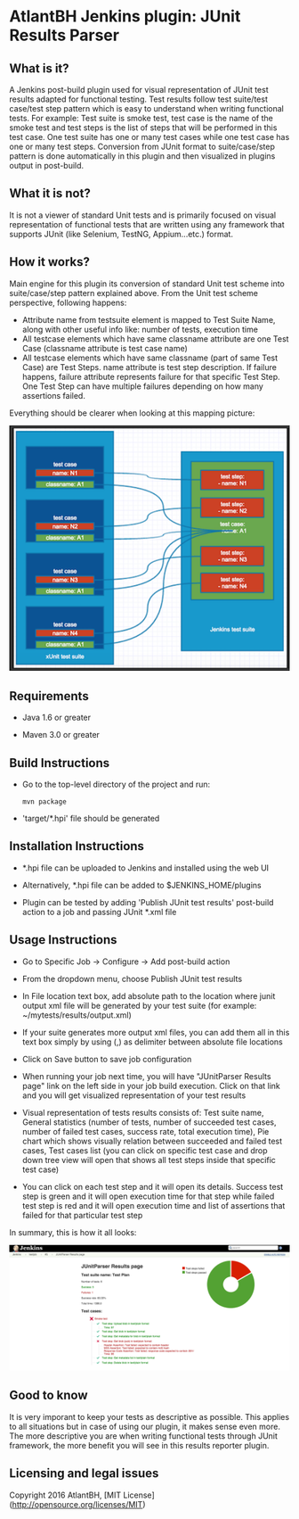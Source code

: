 AtlantBH Jenkins plugin: JUnit Results Parser
=======================
  
What is it?
----------------------

A Jenkins post-build plugin used for visual representation of JUnit test results adapted for functional testing.
Test results follow test suite/test case/test step pattern which is easy to understand when writing functional tests. For example: Test suite is smoke test, test case is the name of the smoke test and test steps is the list of steps that will be performed in this test case. One test suite has one or many test cases while one test case has one or many test steps. Conversion from JUnit format to suite/case/step pattern is done automatically in this plugin and then visualized in plugins output in post-build.

What it is not?
----------------------
It is not a viewer of standard Unit tests and is primarily focused on visual representation of functional tests that are written using any framework that supports JUnit (like Selenium, TestNG, Appium...etc.) format.

How it works?
----------------------
Main engine for this plugin its conversion of standard Unit test scheme into suite/case/step pattern explained above. From the Unit test scheme perspective, following happens:

- Attribute name from testsuite element is mapped to Test Suite Name, along with other useful info like: number of tests, execution time
- All testcase elements which have same classname attribute are one Test Case (classname attribute is test case name)
- All testcase elements which have same classname (part of same Test Case) are Test Steps. name attribute is test step description. If failure happens, failure attribute represents failure for that specific Test Step. One Test Step can have multiple failures depending on how many assertions failed.

Everything should be clearer when looking at this mapping picture:

<img src="examples/mapping.png" width="550">

Requirements
-----------------------

-	Java 1.6 or greater

-	Maven 3.0 or greater


Build Instructions
-----------------------

-	Go to the top-level directory of the project and run:  
	```
	mvn package
	```
-	'target/*.hpi' file should be generated 


Installation Instructions
-----------------------
	 
-	*.hpi file can be uploaded to Jenkins and installed using the web UI

-	Alternatively, *.hpi file can be added to $JENKINS_HOME/plugins

-	Plugin can be tested by adding 'Publish JUnit test results' post-build action to a job and passing JUnit *.xml file

Usage Instructions
-----------------------

- Go to Specific Job -> Configure -> Add post-build action

- From the dropdown menu, choose Publish JUnit test results

- In File location text box, add absolute path to the location where junit output xml file will be generated by your test suite (for example: ~/mytests/results/output.xml)

- If your suite generates more output xml files, you can add them all in this text box simply by using (,) as delimiter between absolute file locations

- Click on Save button to save job configuration

- When running your job next time, you will have "JUnitParser Results page" link on the left side in your job build execution. Click on that link and you will get visualized representation of your test results

- Visual representation of tests results consists of: Test suite name, General statistics (number of tests, number of succeeded test cases, number of failed test cases, success rate, total execution time), Pie chart which shows visually relation between succeeded and failed test cases, Test cases list (you can click on specific test case and drop down tree view will open that shows all test steps inside that specific test case)

- You can click on each test step and it will open its details. Success test step is green and it will open execution time for that step while failed test step is red and it will open execution time and list of assertions that failed for that particular test step

In summary, this is how it all looks:

![alt tag](examples/results.png)

Good to know
----------------------
It is very imporant to keep your tests as descriptive as possible. This applies to all situations but in case of using our plugin, it makes sense even more. The more descriptive you are when writing functional tests through JUnit framework, the more benefit you will see in this results reporter plugin. 

Licensing and legal issues
-----------------------
Copyright 2016 AtlantBH, [MIT License] (http://opensource.org/licenses/MIT)
  
  
